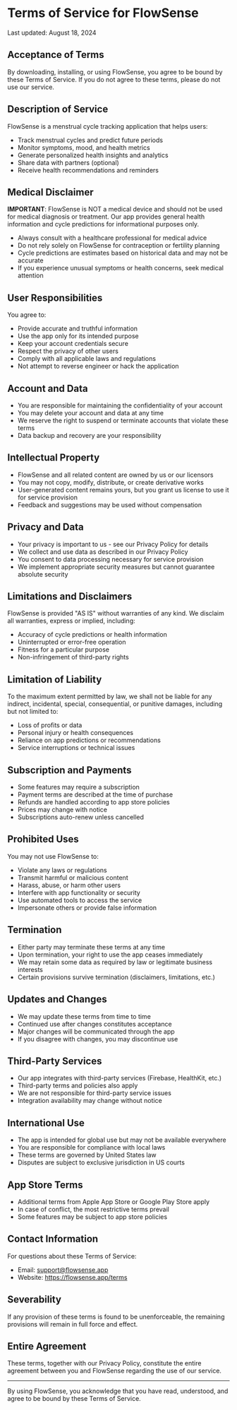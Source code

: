 # Terms of Service for FlowSense

Last updated: August 18, 2024

## Acceptance of Terms

By downloading, installing, or using FlowSense, you agree to be bound by these Terms of Service. If you do not agree to these terms, please do not use our service.

## Description of Service

FlowSense is a menstrual cycle tracking application that helps users:
- Track menstrual cycles and predict future periods
- Monitor symptoms, mood, and health metrics
- Generate personalized health insights and analytics
- Share data with partners (optional)
- Receive health recommendations and reminders

## Medical Disclaimer

**IMPORTANT**: FlowSense is NOT a medical device and should not be used for medical diagnosis or treatment. Our app provides general health information and cycle predictions for informational purposes only.

- Always consult with a healthcare professional for medical advice
- Do not rely solely on FlowSense for contraception or fertility planning
- Cycle predictions are estimates based on historical data and may not be accurate
- If you experience unusual symptoms or health concerns, seek medical attention

## User Responsibilities

You agree to:
- Provide accurate and truthful information
- Use the app only for its intended purpose
- Keep your account credentials secure
- Respect the privacy of other users
- Comply with all applicable laws and regulations
- Not attempt to reverse engineer or hack the application

## Account and Data

- You are responsible for maintaining the confidentiality of your account
- You may delete your account and data at any time
- We reserve the right to suspend or terminate accounts that violate these terms
- Data backup and recovery are your responsibility

## Intellectual Property

- FlowSense and all related content are owned by us or our licensors
- You may not copy, modify, distribute, or create derivative works
- User-generated content remains yours, but you grant us license to use it for service provision
- Feedback and suggestions may be used without compensation

## Privacy and Data

- Your privacy is important to us - see our Privacy Policy for details
- We collect and use data as described in our Privacy Policy
- You consent to data processing necessary for service provision
- We implement appropriate security measures but cannot guarantee absolute security

## Limitations and Disclaimers

FlowSense is provided "AS IS" without warranties of any kind. We disclaim all warranties, express or implied, including:
- Accuracy of cycle predictions or health information
- Uninterrupted or error-free operation
- Fitness for a particular purpose
- Non-infringement of third-party rights

## Limitation of Liability

To the maximum extent permitted by law, we shall not be liable for any indirect, incidental, special, consequential, or punitive damages, including but not limited to:
- Loss of profits or data
- Personal injury or health consequences
- Reliance on app predictions or recommendations
- Service interruptions or technical issues

## Subscription and Payments

- Some features may require a subscription
- Payment terms are described at the time of purchase
- Refunds are handled according to app store policies
- Prices may change with notice
- Subscriptions auto-renew unless cancelled

## Prohibited Uses

You may not use FlowSense to:
- Violate any laws or regulations
- Transmit harmful or malicious content
- Harass, abuse, or harm other users
- Interfere with app functionality or security
- Use automated tools to access the service
- Impersonate others or provide false information

## Termination

- Either party may terminate these terms at any time
- Upon termination, your right to use the app ceases immediately
- We may retain some data as required by law or legitimate business interests
- Certain provisions survive termination (disclaimers, limitations, etc.)

## Updates and Changes

- We may update these terms from time to time
- Continued use after changes constitutes acceptance
- Major changes will be communicated through the app
- If you disagree with changes, you may discontinue use

## Third-Party Services

- Our app integrates with third-party services (Firebase, HealthKit, etc.)
- Third-party terms and policies also apply
- We are not responsible for third-party service issues
- Integration availability may change without notice

## International Use

- The app is intended for global use but may not be available everywhere
- You are responsible for compliance with local laws
- These terms are governed by United States law
- Disputes are subject to exclusive jurisdiction in US courts

## App Store Terms

- Additional terms from Apple App Store or Google Play Store apply
- In case of conflict, the most restrictive terms prevail
- Some features may be subject to app store policies

## Contact Information

For questions about these Terms of Service:
- Email: support@flowsense.app
- Website: https://flowsense.app/terms

## Severability

If any provision of these terms is found to be unenforceable, the remaining provisions will remain in full force and effect.

## Entire Agreement

These terms, together with our Privacy Policy, constitute the entire agreement between you and FlowSense regarding the use of our service.

---

By using FlowSense, you acknowledge that you have read, understood, and agree to be bound by these Terms of Service.
